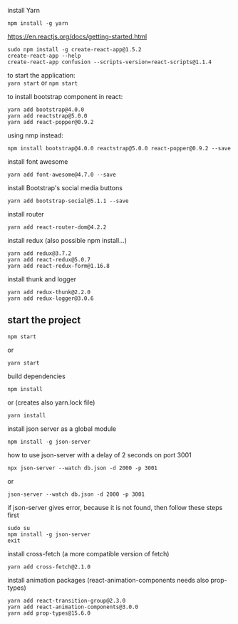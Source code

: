 install Yarn<br>
```
npm install -g yarn
```
https://en.reactjs.org/docs/getting-started.html
```
sudo npm install -g create-react-app@1.5.2
create-react-app --help
create-react-app confusion --scripts-version=react-scripts@1.1.4
```
to start the application:<br>
```yarn start``` or ```npm start```

to install bootstrap component in react:<br>
```
yarn add bootstrap@4.0.0
yarn add reactstrap@5.0.0
yarn add react-popper@0.9.2
```
using nmp instead:
```
npm install bootstrap@4.0.0 reactstrap@5.0.0 react-popper@0.9.2 --save
```
install font awesome
```
yarn add font-awesome@4.7.0 --save
```
install Bootstrap's social media buttons
```
yarn add bootstrap-social@5.1.1 --save
```
install router
```
yarn add react-router-dom@4.2.2
```

install redux (also possible npm install...)
```
yarn add redux@3.7.2
yarn add react-redux@5.0.7
yarn add react-redux-form@1.16.8
```
install thunk and logger
```
yarn add redux-thunk@2.2.0
yarn add redux-logger@3.0.6

```
## start the project
```
npm start
```
or
```
yarn start
```
build dependencies
```
npm install
```
or (creates also yarn.lock file)
```
yarn install
```
install json server as a global module
```
npm install -g json-server
```
how to use json-server with a delay of 2 seconds on port 3001
```
npx json-server --watch db.json -d 2000 -p 3001
```
or
```
json-server --watch db.json -d 2000 -p 3001
```
if json-server gives error, because it is not found, then follow these steps first
```
sudo su
npm install -g json-server
exit
```
install cross-fetch (a more compatible version of fetch)
```
yarn add cross-fetch@2.1.0
```
install animation packages (react-animation-components needs also prop-types)
```
yarn add react-transition-group@2.3.0
yarn add react-animation-components@3.0.0
yarn add prop-types@15.6.0
```


